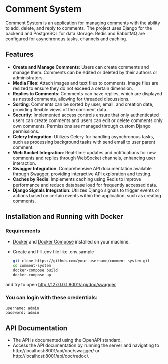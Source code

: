 # Comment System

Comment System is an application for managing comments with the ability to add, delete, and reply to comments. The project uses Django for the backend and PostgreSQL for data storage. Redis and RabbitMQ are configured for asynchronous tasks, channels and caching.

## Features

- **Create and Manage Comments**: Users can create comments and manage them. Comments can be edited or deleted by their authors or administrators.
- **Media Files**: Attach images and text files to comments. Image files are resized to ensure they do not exceed a certain dimension.
- **Replies to Comments**: Comments can have replies, which are displayed as nested comments, allowing for threaded discussions.
- **Sorting**: Comments can be sorted by user, email, and creation date, providing flexible views of the comment data.
- **Security**: Implemented access controls ensure that only authenticated users can create comments and users can edit or delete comments only own comments. Permissions are managed through custom Django permissions.
- **Celery Integration**: Utilizes Celery for handling asynchronous tasks, such as processing background tasks with send email to user parent comment.
- **Web Socket Integration**: Real-time updates and notifications for new comments and replies through WebSocket channels, enhancing user interaction.
- **Swagger Integration**: Comprehensive API documentation available through Swagger, providing interactive API exploration and testing.
- **Caches by Redis**: Implements caching using Redis to improve performance and reduce database load for frequently accessed data.
- **Django Signals Integration**: Utilizes Django signals to trigger events or actions based on certain events within the application, such as creating comments.


## Installation and Running with Docker

### Requirements

- [Docker](https://www.docker.com/get-started) and [Docker Compose](https://docs.docker.com/compose/install/) installed on your machine.
- Create and fill .env file like .env.sample


   ```bash
   git clone https://github.com/your-username/comment-system.git
   cd comment-system
   docker-compose build
   docker-compose up
   ```
and try to open http://127.0.0.1:8001/api/doc/swagger

### You can login with these credentials:
```
username: admin
password: admin
```

## API Documentation

- The API is documented using the OpenAPI standard.
- Access the API documentation by running the server and navigating to http://localhost:8001/api/doc/swagger/
  or http://localhost:8001/api/doc/redoc/.